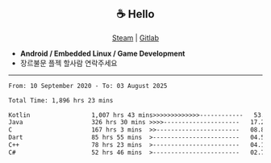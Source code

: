 <h2 align="center"> ☕ Hello </h2>

<p align="center">
  <a href="https://steamcommunity.com/id/Niforances/">Steam</a> |
  <a href="https://gitlab.com/niforances">Gitlab</a>
</p>

 - **Android / Embedded Linux / Game Development**
 - 장르불문 플젝 할사람 연락주세요

------

<!--START_SECTION:waka-->

```txt
From: 10 September 2020 - To: 03 August 2025

Total Time: 1,896 hrs 23 mins

Kotlin                 1,007 hrs 43 mins>>>>>>>>>>>>>------------   53.14 %
Java                   326 hrs 30 mins >>>>---------------------   17.22 %
C                      167 hrs 3 mins  >>-----------------------   08.81 %
Dart                   85 hrs 55 mins  >------------------------   04.53 %
C++                    78 hrs 23 mins  >------------------------   04.13 %
C#                     52 hrs 46 mins  >------------------------   02.78 %
```

<!--END_SECTION:waka-->
